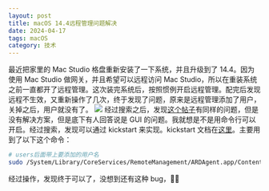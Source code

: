 ```yaml
---
layout: post
title: macOS 14.4远程管理问题解决
date: 2024-04-17
tags: macOS
category: 技术
---
```

最近把家里的 Mac Studio 格盘重新安装了一下系统，并且升级到了 14.4。因为使用 Mac Studio 做网关，并且希望可以远程访问 Mac Studio，所以在重装系统之前一直都开了远程管理。这次装完系统后，按照惯例开启远程管理。配完后发现远程不生效，又重新操作了几次，终于发现了问题，原来是远程管理添加了用户，关掉之后，用户就没有了。
![](https://nightwish.oss-cn-beijing.aliyuncs.com/uPic/mHzjWu.png)
经过搜索之后，发现[这个帖子](https://discussionschinese.apple.com/thread/255530806?sortBy=best)有同样的问题，但是没有解决方案，但是底下有人回答说是 GUI 的问题。我就想是不是用命令行可以开启。经过搜索，发现可以通过 kickstart 来实现。kickstart 文档在[这里](https://ss64.com/mac/kickstart.html)。主要用到了以下这个命令：

```bash
# users后面带上要添加的用户名
sudo /System/Library/CoreServices/RemoteManagement/ARDAgent.app/Contents/Resources/kickstart -configure -access -on -privs -all -users
```

经过操作，发现终于可以了，没想到还有这种 bug，💊